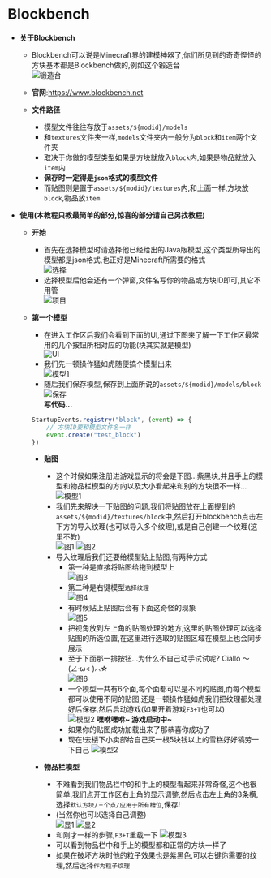 # **Blockbench**
* **关于Blockbench**
  * Blockbench可以说是Minecraft界的建模神器了,你们所见到的奇奇怪怪的方块基本都是Blockbench做的,例如这个锻造台  
  ![锻造台](/GitBook/images/blockbench/smithing_table.png)
  * **官网**:https://www.blockbench.net

  * **文件路径**
    * 模型文件往往存放于`assets/${modid}/models`
    * 和`textures`文件夹一样,`models`文件夹内一般分为`block`和`item`两个文件夹
    * 取决于你做的模型类型如果是方块就放入`block`内,如果是物品就放入`item`内
    * **保存时一定得是`json`格式的模型文件**
    * 而贴图则是置于`assets/${modid}/textures`内,和上面一样,方块放`block`,物品放`item`

* **使用(本教程只教最简单的部分,惊喜的部分请自己另找教程)**
  * **开始** 
    * 首先在选择模型时请选择他已经给出的Java版模型,这个类型所导出的模型都是json格式,也正好是Minecraft所需要的格式  
  ![选择](/GitBook/images/blockbench/menu.png)
    * 选择模型后他会还有一个弹窗,文件名写你的物品或方块ID即可,其它不用管  
  ![项目](/GitBook/images/blockbench/project.png)

  * **第一个模型**
    * 在进入工作区后我们会看到下面的UI,通过下图来了解一下工作区最常用的几个按钮所相对应的功能(块其实就是模型)  
  ![UI](/GitBook/images/blockbench/ui.png)
    * 我们先一顿操作猛如虎随便搞个模型出来  
  ![模型1](/GitBook/images/blockbench/model_1.png)
    * 随后我们保存模型,保存到上面所说的`assets/${modid}/models/block`  
  ![保存](/GitBook/images/blockbench/save.png)  
    **写代码...**
    ```js
	StartupEvents.registry("block", (event) => {
		// 方块ID要和模型文件名一样
		event.create("test_block")
    })
	```

    * **贴图**
      * 这个时候如果注册进游戏显示的将会是下图...紫黑块,并且手上的模型和物品栏模型的方向以及大小看起来和别的方块很不一样...  
	  ![模型1](/GitBook/images/blockbench/game/model_1.png)
	  * 我们先来解决一下贴图的问题,我们将贴图放在上面提到的`assets/${modid}/textures/block`中,然后打开blockbench点击左下方的导入纹理(也可以导入多个纹理),或是自己创建一个纹理(这里不教)  
	  ![图1](/GitBook/images/blockbench/textures/textures_1.png)
	  ![图2](/GitBook/images/blockbench/textures/textures_2.png)
	  * 导入纹理后我们还要给模型贴上贴图,有两种方式
	    * 第一种是直接将贴图给拖到模型上  
		![图3](/GitBook/images/blockbench/textures/textures_3.png)
		* 第二种是右键模型`选择纹理`  
		![图4](/GitBook/images/blockbench/textures/textures_4.png)
		* 有时候贴上贴图后会有下面这奇怪的现象  
		![图5](/GitBook/images/blockbench/textures/textures_5.png)
		* 把视角放到左上角的贴图处理的地方,这里的贴图处理可以选择贴图的所选位置,在这里进行选取的贴图区域在模型上也会同步展示
		* 至于下面那一排按钮...为什么不自己动手试试呢?
		Ciallo ～(∠·ω< )⌒☆  
		![图6](/GitBook/images/blockbench/textures/textures_6.png)
		* 一个模型一共有6个面,每个面都可以是不同的贴图,而每个模型都可以使用不同的贴图,还是一顿操作猛如虎我们把纹理都处理好后保存,然后启动游戏(如果开着游戏`F3+T`也可以)  
        ![模型2](/GitBook/images/blockbench/model_2.png)
		**嘿咻嘿咻~ 游戏启动中~**
		* 如果你的贴图成功加载出来了那恭喜你成功了
		* 现在!去楼下小卖部给自己买一根5块钱以上的雪糕好好犒劳一下自己
		![模型2](/GitBook/images/blockbench/game/model_2.png)

	* **物品栏模型**
	  * 不难看到我们物品栏中的和手上的模型看起来非常奇怪,这个也很简单,我们点开工作区右上角的显示调整,然后点击左上角的3条横,选择`默认方块/三个点/应用于所有槽位`,保存!
	  * (当然你也可以选择自己调整)  
	  ![显1](/GitBook/images/blockbench/display_1.png)
	  ![显2](/GitBook/images/blockbench/display_2.png)
	  * 和刚才一样的步骤,`F3+T`重载一下
	  ![模型3](/GitBook/images/blockbench/game/model_3.png)
	  * 可以看到物品栏中和手上的模型都和正常的方块一样了
	  * 如果在破坏方块时他的粒子效果也是紫黑色,可以右键你需要的纹理,然后选择`作为粒子纹理`
